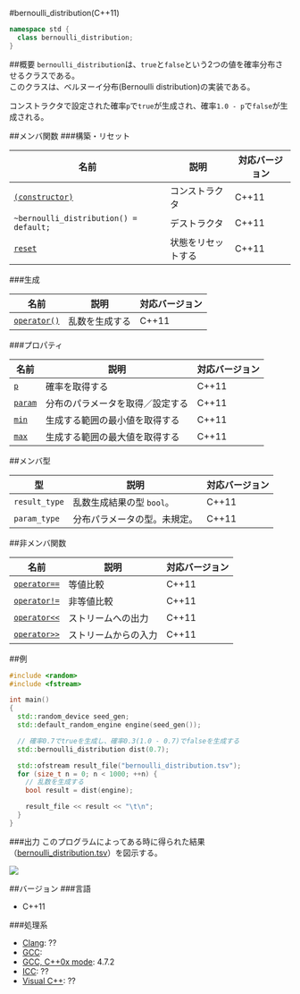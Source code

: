 #bernoulli_distribution(C++11)
```cpp
namespace std {
  class bernoulli_distribution;
}
```

##概要
`bernoulli_distribution`は、`true`と`false`という2つの値を確率分布させるクラスである。  
このクラスは、ベルヌーイ分布(Bernoulli distribution)の実装である。

コンストラクタで設定された確率`p`で`true`が生成され、確率`1.0 - p`で`false`が生成される。


##メンバ関数
###構築・リセット

| 名前 | 説明 | 対応バージョン |
|-----------------------------------------------------------------------|--------------------|-------|
| [`(constructor)`](./bernoulli_distribution/bernoulli_distribution.md) | コンストラクタ     | C++11 |
| `~bernoulli_distribution() = default;`                                | デストラクタ       | C++11 |
| [`reset`](./bernoulli_distribution/reset.md)                          | 状態をリセットする | C++11 |


###生成

| 名前 | 説明 | 対応バージョン |
|-----------------------------------------------------|----------------|-------|
| [`operator()`](./bernoulli_distribution/op_call.md) | 乱数を生成する | C++11 |


###プロパティ

| 名前 | 説明 | 対応バージョン |
|----------------------------------------------|----------------------------------|-------|
| [`p`](./bernoulli_distribution/p.md)         | 確率を取得する                   | C++11 |
| [`param`](./bernoulli_distribution/param.md) | 分布のパラメータを取得／設定する | C++11 |
| [`min`](./bernoulli_distribution/min.md)     | 生成する範囲の最小値を取得する   | C++11 |
| [`max`](./bernoulli_distribution/max.md)     | 生成する範囲の最大値を取得する   | C++11 |


##メンバ型

| 型 | 説明 | 対応バージョン |
|---------------|------------------------------|-------|
| `result_type` | 乱数生成結果の型 `bool`。    | C++11 |
| `param_type`  | 分布パラメータの型。未規定。 | C++11 |


##非メンバ関数

| 名前 | 説明 | 対応バージョン |
|------------------------------------------------------------|----------------------|-------|
| [`operator==`](./bernoulli_distribution/op_equal.md)     | 等値比較             | C++11 |
| [`operator!=`](./bernoulli_distribution/op_not_equal.md) | 非等値比較           | C++11 |
| [`operator<<`](./bernoulli_distribution/op_ostream.md)   | ストリームへの出力   | C++11 |
| [`operator>>`](./bernoulli_distribution/op_istream.md)   | ストリームからの入力 | C++11 |


##例
```cpp
#include <random>
#include <fstream>

int main() 
{
  std::random_device seed_gen;
  std::default_random_engine engine(seed_gen());

  // 確率0.7でtrueを生成し、確率0.3(1.0 - 0.7)でfalseを生成する
  std::bernoulli_distribution dist(0.7);

  std::ofstream result_file("bernoulli_distribution.tsv");
  for (size_t n = 0; n < 1000; ++n) {
    // 乱数を生成する
    bool result = dist(engine);

    result_file << result << "\t\n";
  }
}
```

###出力
このプログラムによってある時に得られた結果（[bernoulli_distribution.tsv](https://github.com/cpprefjp/image/blob/master/reference/random/bernoulli_distribution/bernoulli_distribution.tsv)）を図示する。

![](https://raw.github.com/cpprefjp/image/master/reference/random/bernoulli_distribution/bernoulli_distribution.png)


##バージョン
###言語
- C++11

###処理系
- [Clang](/implementation#clang.md): ??
- [GCC](/implementation#gcc.md): 
- [GCC, C++0x mode](/implementation#gcc.md): 4.7.2
- [ICC](/implementation#icc.md): ??
- [Visual C++](/implementation#visual_cpp.md): ??


